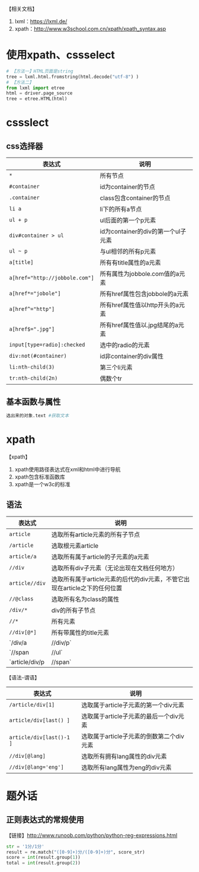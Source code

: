 【相关文档】

1. lxml：https://lxml.de/
2. xpath：http://www.w3school.com.cn/xpath/xpath_syntax.asp

# 使用xpath、cssselect

```python
# 【方法一】HTML页面是string
tree = lxml.html.fromstring(html.decode("utf-8") )
# 【方法二】
from lxml import etree
html = driver.page_source
tree = etree.HTML(html)
```


# cssslect

## css选择器

|表达式|说明|
|-|-|
|`*` | 所有节点|
|`#container`|id为container的节点|
|`.container`|class包含container的节点|
|`li a`|li下的所有a节点|
|`ul + p` | ul后面的第一个p元素|
|`div#container > ul`| id为container的div的第一个ul子元素|
|`ul ~ p ` | 与ul相邻的所有p元素|
|`a[title]` | 所有有title属性的a元素|
|`a[href="http://jobbole.com"]` | 所有属性为jobbole.com值的a元素|
|`a[href*="jobole"]` | 所有href属性包含jobbole的a元素|
|`a[href^="http"]` | 所有href属性值以http开头的a元素|
|`a[href$=".jpg"]` | 所有href属性值以.jpg结尾的a元素|
|`input[type=radio]:checked` | 选中的radio的元素|
|`div:not(#container)`|id非container的div属性|
|`li:nth-child(3)`|第三个li元素|
|`tr:nth-child(2n)`|偶数个tr|

## 基本函数与属性

```python
选出来的对象.text #获取文本
```

# xpath

【xpath】
1. xpath使用路径表达式在xml和html中进行导航
2. xpath包含标准函数库
3. xpath是一个w3c的标准

## 语法

|表达式|说明|
|-|-|
|`article`| 选取所有article元素的所有子节点|
|`/article`|选取根元素article|
|`article/a`|选取所有属于article的子元素的a元素|
| `//div`|选取所有div子元素（无论出现在文档任何地方）|
|`article//div`|选取所有属于article元素的后代的div元素，不管它出现在article之下的任何位置|
|`//@class`|选取所有名为class的属性|
|`/div/*` | div的所有子节点|
|`//*` | 所有元素 |
|`//div[@*]` | 所有带属性的title元素|
|`/div/a | //div/p` | 所有div元素的a和p元素|
|`//span | //ul` | 文档中的span和ul元素|
|`article/div/p | //span` | article的div元素的p元素 以及 所有span元素 |

【语法-谓语】

|表达式|说明|
|-|-|
|`/article/div[1]`|选取属于article子元素的第一个div元素|
|`article/div[last() ]`|选取属于article子元素的最后一个div元素|
|`article/div[last()-1 ]` | 选取属于article子元素的倒数第二个div元素|
|`//div[@lang]` | 选取所有拥有lang属性的div元素|
|`//div[@lang='eng']` | 选取所有lang属性为eng的div元素 |

# 题外话
## 正则表达式的常规使用
【链接】http://www.runoob.com/python/python-reg-expressions.html

```python
str = '1分/1分'
result = re.match("([0-9]+)分/([0-9]+)分", score_str)
score = int(result.group(1))
total = int(result.group(2))
```